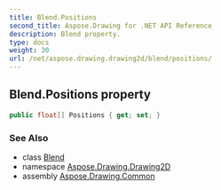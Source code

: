 ```yaml
---
title: Blend.Positions
second_title: Aspose.Drawing for .NET API Reference
description: Blend property. 
type: docs
weight: 30
url: /net/aspose.drawing.drawing2d/blend/positions/
---
```

## Blend.Positions property

```csharp
public float[] Positions { get; set; }
```

### See Also

* class [Blend](../)
* namespace [Aspose.Drawing.Drawing2D](../../blend/)
* assembly [Aspose.Drawing.Common](../../../)



